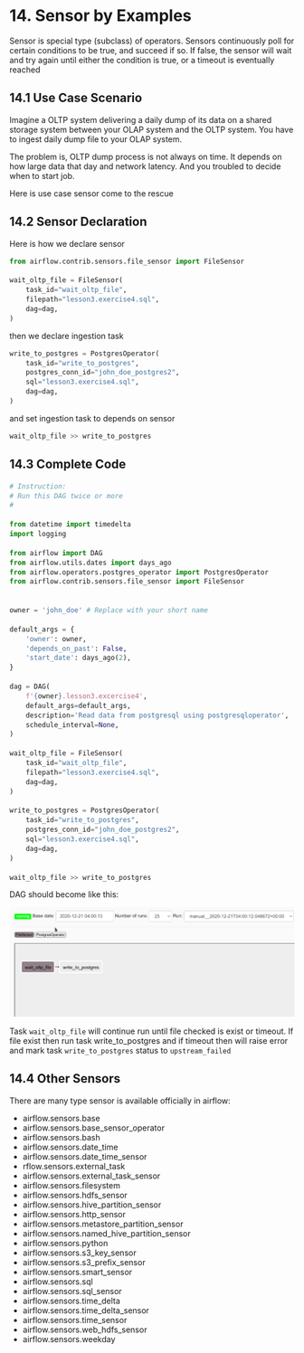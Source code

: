 # 14. Sensor by Examples

Sensor is special type (subclass)
of operators. Sensors continuously poll for certain conditions to be true, and succeed if so. If
false, the sensor will wait and try again until either the condition is true, or a timeout is
eventually reached

## 14.1 Use Case Scenario

Imagine a OLTP system delivering a daily dump of its data on a shared storage system between your OLAP system and the
OLTP system. You have to ingest daily dump file to your OLAP system.

The problem is, OLTP dump process is not always on time. It depends on how large data that day and network latency. And you troubled to decide when to start job.

Here is use case sensor come to the rescue

## 14.2 Sensor Declaration

Here is how we declare sensor

```python
from airflow.contrib.sensors.file_sensor import FileSensor

wait_oltp_file = FileSensor(
    task_id="wait_oltp_file",
    filepath="lesson3.exercise4.sql",
    dag=dag,
)
```

then we declare ingestion task

```python
write_to_postgres = PostgresOperator(
    task_id="write_to_postgres",
    postgres_conn_id="john_doe_postgres2",
    sql="lesson3.exercise4.sql",
    dag=dag,
)
```

and set ingestion task to depends on sensor

```python
wait_oltp_file >> write_to_postgres
```

## 14.3 Complete Code

```python
# Instruction:
# Run this DAG twice or more
#

from datetime import timedelta
import logging

from airflow import DAG
from airflow.utils.dates import days_ago
from airflow.operators.postgres_operator import PostgresOperator
from airflow.contrib.sensors.file_sensor import FileSensor


owner = 'john_doe' # Replace with your short name

default_args = {
    'owner': owner,
    'depends_on_past': False,
    'start_date': days_ago(2),
}

dag = DAG(
    f'{owner}.lesson3.excercise4',
    default_args=default_args,
    description='Read data from postgresql using postgresqloperator',
    schedule_interval=None,
)

wait_oltp_file = FileSensor(
    task_id="wait_oltp_file",
    filepath="lesson3.exercise4.sql",
    dag=dag,
)

write_to_postgres = PostgresOperator(
    task_id="write_to_postgres",
    postgres_conn_id="john_doe_postgres2",
    sql="lesson3.exercise4.sql",
    dag=dag,
)

wait_oltp_file >> write_to_postgres
```

DAG should become like this:

<img src="./imgs/4-sensor-dag.png"/>

Task `wait_oltp_file` will continue run until file checked is exist or timeout. If file exist then run task write_to_postgres and if timeout then will raise error and mark task `write_to_postgres` status to `upstream_failed`

## 14.4 Other Sensors

There are many type sensor is available officially in airflow:

- airflow.sensors.base
- airflow.sensors.base_sensor_operator
- airflow.sensors.bash
- airflow.sensors.date_time
- airflow.sensors.date_time_sensor
- rflow.sensors.external_task
- airflow.sensors.external_task_sensor
- airflow.sensors.filesystem
- airflow.sensors.hdfs_sensor
- airflow.sensors.hive_partition_sensor
- airflow.sensors.http_sensor
- airflow.sensors.metastore_partition_sensor
- airflow.sensors.named_hive_partition_sensor
- airflow.sensors.python
- airflow.sensors.s3_key_sensor
- airflow.sensors.s3_prefix_sensor
- airflow.sensors.smart_sensor
- airflow.sensors.sql
- airflow.sensors.sql_sensor
- airflow.sensors.time_delta
- airflow.sensors.time_delta_sensor
- airflow.sensors.time_sensor
- airflow.sensors.web_hdfs_sensor
- airflow.sensors.weekday
